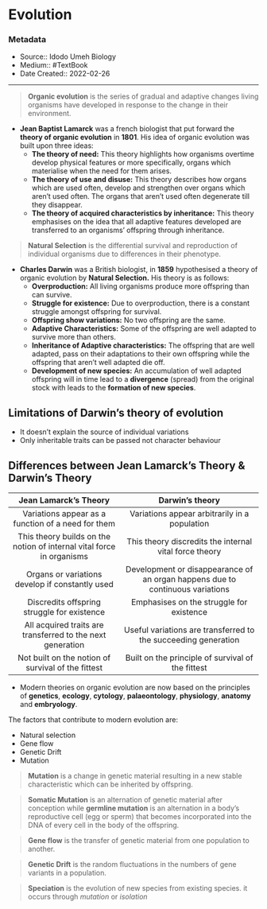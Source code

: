 # Evolution

### Metadata
- Source:: Idodo  Umeh Biology
- Medium:: #TextBook 
- Date Created:: 2022-02-26
- - - 

> **Organic evolution** is the series of gradual and adaptive changes living organisms have developed in response to the change in their environment.

- **Jean Baptist Lamarck** was a french biologist that put forward the **theory of organic evolution** in **1801**. His idea of organic evolution was built upon three ideas:
	- **The theory of need:** This theory highlights how organisms overtime develop physical features or more specifically, organs which materialise when the need for them arises.
	- **The theory of use and disuse:** This theory describes how organs which are used often, develop and strengthen over organs which aren’t used often. The organs that aren’t used often degenerate till they disappear.
	- **The theory of acquired characteristics by inheritance:**  This theory emphasises on the idea that all adaptive features developed are transferred to an organisms’ offspring through inheritance.

> **Natural Selection** is the differential survival and reproduction of individual organisms due to differences in their phenotype.

- **Charles Darwin** was a British biologist, in **1859** hypothesised a theory of organic evolution by **Natural Selection.** His theory is as follows:
	- **Overproduction:** All living organisms produce more offspring than can survive.
	- **Struggle for existence:** Due to overproduction, there is a constant struggle amongst offspring for survival.
	- **Offspring show variations:** No two offspring are the same.
	- **Adaptive Characteristics:** Some of the offspring are well adapted to survive more than others.
	- **Inheritance of Adaptive characteristics:** The offspring that are well adapted, pass on their adaptations to their own offspring while the offspring that aren’t well adapted die off.
	- **Development of new species:** An accumulation of well adapted offspring will in time lead to a **divergence** (spread) from the original stock with leads to the **formation of new species**. 

## Limitations of **Darwin’s** theory of evolution
- It doesn’t explain the source of individual variations
- Only inheritable traits can be passed not character behaviour

## Differences between Jean Lamarck’s Theory & Darwin’s Theory

|                         Jean Lamarck’s Theory                         |                                Darwin’s theory                                |
|:---------------------------------------------------------------------:|:-----------------------------------------------------------------------------:|
|          Variations appear as a function of a need for them           |                 Variations appear arbitrarily in a population                 |
| This theory builds on the notion of internal vital force in organisms |            This theory discredits the internal vital force theory             |
|            Organs or variations develop if constantly used            | Development or disappearance of an organ happens due to continuous variations |
|              Discredits offspring struggle for existence              |                   Emphasises on the struggle for existence                    |
|      All acquired traits are transferred to the next generation       |        Useful variations are transferred to the succeeding generation         |
|          Not built on the notion of survival of the fittest           |               Built on the principle of survival of the fittest               |

- Modern theories on organic evolution are now based on the principles of **genetics**, **ecology**, **cytology**, **palaeontology**, **physiology**, **anatomy** and **embryology**.

The factors that contribute to modern evolution are:
- Natural selection
- Gene flow
- Genetic Drift
- Mutation



> **Mutation** is a change in genetic material resulting in a new stable characteristic which can be inherited by offspring.


> **Somatic Mutation** is an alternation of  genetic material after conception while **germline mutation** is an alternation in a body’s reproductive cell (egg or sperm) that becomes incorporated into the DNA of every cell in the body of the offspring. 

> **Gene flow** is the transfer of genetic material from one population to another.

> **Genetic Drift** is the random fluctuations in the numbers of gene variants in a population.

> **Speciation**  is the evolution of new species from existing species. it occurs through *mutation* or *isolation*
